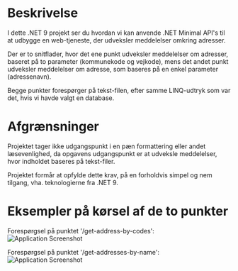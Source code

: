 # Beskrivelse
I dette .NET 9 projekt ser du hvordan vi kan anvende .NET Minimal API's til at udbygge en web-tjeneste, der udveksler meddelelser omkring adresser. 

Der er to snitflader, hvor det ene punkt udveksler meddelelser om adresser, baseret på to parameter (kommunekode og vejkode), mens det andet punkt udveksler meddelelser om adresse, som baseres på en enkel parameter (adressenavn).

Begge punkter forespørger på tekst-filen, efter samme LINQ-udtryk som var det, hvis vi havde valgt en database. 

# Afgrænsninger
Projektet tager ikke udgangspunkt i en pæn formattering eller andet læsevenlighed, da opgavens udgangspunkt er at udveksle meddelelser, hvor indholdet baseres på tekst-filer. 

Projektet formår at opfylde dette krav, på en forholdvis simpel og nem tilgang, vha. teknologierne fra .NET 9.

# Eksempler på kørsel af de to punkter
Forespørgsel på punktet '/get-address-by-codes':
![Application Screenshot](smartlearning-system-integration-uge4\GadenavneWebservice\GadenavneWebservice\Images\get-address-by-codes.png)

Forespørgsel på punktet '/get-addresses-by-name':
![Application Screenshot](smartlearning-system-integration-uge4\GadenavneWebservice\GadenavneWebservice\Images\get-addresses-by-name.png)
